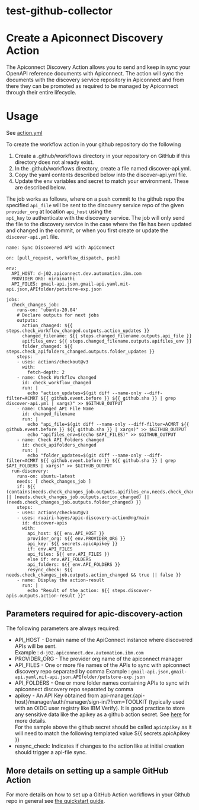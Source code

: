 # test-github-collector

# Create a Apiconnect Discovery Action

The Apiconnect Discovery Action allows you to send and keep in sync your OpenAPI reference documents with Apiconnect. 
The action will sync the documents with the discovery service repository in Apiconnect and from there they can be promoted 
as required to be managed by Apiconnect through their entire lifecycle.  

# Usage

See [action.yml](action.yml)


To create the workflow action in your github repository do the following
1. Create a .github/workflows directory in your repository on GitHub if this directory does not already exist.
2. In the .github/workflows directory, create a file named discover-api.yml.
3. Copy the yaml contents described below into the discover-api.yml file.
4. Update the env variables and secret to match your environment. These are described below.  

The job works as follows, where on a push commit to the github repo the specified `api_file`
will be sent to the discovery service repo of the given `provider_org` at location `api_host` using the  
`api_key` to authenticate with the discovery service. The job will only send the file to the discovery service in the case where the file has been updated and changed in the commit,
or when you first create or update the `discover-api.yml` file.

```
name: Sync Discovered API with ApiConnect

on: [pull_request, workflow_dispatch, push]

env:
  API_HOST: d-j02.apiconnect.dev.automation.ibm.com
  PROVIDER_ORG: niraimathi
  API_FILES: gmail-api.json,gmail-api.yaml,mit-api.json,APIfolder/petstore-exp.json

jobs:
  check_changes_job:
    runs-on: 'ubuntu-20.04'
    # Declare outputs for next jobs
    outputs:
      action_changed: ${{ steps.check_workflow_changed.outputs.action_updates }}
      changed_filename: ${{ steps.changed_filename.outputs.api_file }}
      apifiles_env: ${{ steps.changed_filename.outputs.apifiles_env }}
      folder_changed: ${{ steps.check_apifolders_changed.outputs.folder_updates }}
    steps:
    - uses: actions/checkout@v3
      with:
        fetch-depth: 2
    - name: Check Workflow changed
      id: check_workflow_changed
      run: |
        echo "action_updates=$(git diff --name-only --diff-filter=ACMRT ${{ github.event.before }} ${{ github.sha }} | grep discover-api.yml | xargs)" >> $GITHUB_OUTPUT
    - name: Changed API File Name
      id: changed_filename
      run: |
        echo "api_file=$(git diff --name-only --diff-filter=ACMRT ${{ github.event.before }} ${{ github.sha }} | xargs)" >> $GITHUB_OUTPUT
        echo "apifiles_env=$(echo $API_FILES)" >> $GITHUB_OUTPUT
    - name: Check API Folders changed
      id: check_apifolders_changed
      run: |
        echo "folder_updates=$(git diff --name-only --diff-filter=ACMRT ${{ github.event.before }} ${{ github.sha }} | grep $API_FOLDERS | xargs)" >> $GITHUB_OUTPUT
  run-discovery:
    runs-on: ubuntu-latest
    needs: [ check_changes_job ]
    if: ${{ (contains(needs.check_changes_job.outputs.apifiles_env,needs.check_changes_job.outputs.changed_filename)) || (needs.check_changes_job.outputs.action_changed) || (needs.check_changes_job.outputs.folder_changed) }}
    steps:
    - uses: actions/checkout@v3
    - uses: ruairi-hayes/apic-discovery-action@ng/main
      id: discover-apis
      with:
        api_host: ${{ env.API_HOST }}
        provider_org: ${{ env.PROVIDER_ORG }}
        api_key: ${{ secrets.apicApikey }}
        if: env.API_FILES
        api_files: ${{ env.API_FILES }}
        else if: env.API_FOLDERS
        api_folders: ${{ env.API_FOLDERS }}
        resync_check: ${{ needs.check_changes_job.outputs.action_changed && true || false }}
    - name: Display the action-result
      run: |
        echo "Result of the action: ${{ steps.discover-apis.outputs.action-result }}"
```

## Parameters required for apic-discovery-action

The following parameters are always required:

 - API_HOST - Domain name of the ApiConnect instance where discovered APIs will be sent.  
Example : `d-j02.apiconnect.dev.automation.ibm.com`
 - PROVIDER_ORG - The provider org name of the apiconnect manager 
 - API_FILES - One or more file names of the APIs to sync with apiconnect discovery repo separated by comma
		Example : `gmail-api.json,gmail-api.yaml,mit-api.json,APIfolder/petstore-exp.json`
 - API_FOLDERS - One or more folder names containing APIs to sync with apiconnect discovery repo separated by comma
 - apikey - An API Key obtained from api-manager.{api-host}/manager/auth/manager/sign-in/?from=TOOLKIT (typically used with an OIDC user registry like IBM Verify).
   It is good practice to store any sensitive data like the apikey as a github action secret. See [here](https://docs.github.com/en/actions/security-guides/encrypted-secrets#creating-encrypted-secrets-for-a-repository) for more details.  
   For the sample above the github secret should be called `apicApikey` as it will need to match the following templated value ${{ secrets.apicApikey }} 
 - resync_check: Indicates if changes to the action like at initial creation should trigger a api-file sync. 



## More details on setting up a sample GitHub Action
For more details on how to set up a GitHub Action workflows in your Github repo in general see [the quickstart guide](https://docs.github.com/en/actions/quickstart).  
